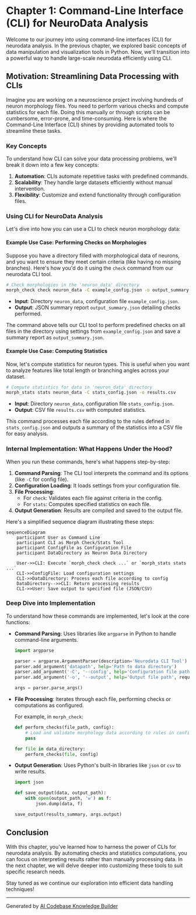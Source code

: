 # Chapter 1: Command-Line Interface (CLI) for NeuroData Analysis

Welcome to our journey into using command-line interfaces (CLI) for neurodata analysis. In the previous chapter, we explored basic concepts of data manipulation and visualization tools in Python. Now, we'll transition into a powerful way to handle large-scale neurodata efficiently using CLI.

## Motivation: Streamlining Data Processing with CLIs

Imagine you are working on a neuroscience project involving hundreds of neuron morphology files. You need to perform various checks and compute statistics for each file. Doing this manually or through scripts can be cumbersome, error-prone, and time-consuming. Here is where the Command-Line Interface (CLI) shines by providing automated tools to streamline these tasks.

### Key Concepts

To understand how CLI can solve your data processing problems, we'll break it down into a few key concepts:

1. **Automation**: CLIs automate repetitive tasks with predefined commands.
2. **Scalability**: They handle large datasets efficiently without manual intervention.
3. **Flexibility**: Customize and extend functionality through configuration files.

### Using CLI for NeuroData Analysis

Let's dive into how you can use a CLI to check neuron morphology data:

#### Example Use Case: Performing Checks on Morphologies

Suppose you have a directory filled with morphological data of neurons, and you want to ensure they meet certain criteria (like having no missing branches). Here's how you'd do it using the `check` command from our neurodata CLI tool.

```bash
# Check morphologies in the 'neuron_data' directory
morph_check check neuron_data -C example_config.json -o output_summary.json
```

- **Input**: Directory `neuron_data`, configuration file `example_config.json`.
- **Output**: JSON summary report `output_summary.json` detailing checks performed.

The command above tells our CLI tool to perform predefined checks on all files in the directory using settings from `example_config.json` and save a summary report as `output_summary.json`.

#### Example Use Case: Computing Statistics

Now, let's compute statistics for neuron types. This is useful when you want to analyze features like total length or branching angles across your dataset.

```bash
# Compute statistics for data in 'neuron_data' directory
morph_stats stats neuron_data -C stats_config.json -o results.csv
```

- **Input**: Directory `neuron_data`, configuration file `stats_config.json`.
- **Output**: CSV file `results.csv` with computed statistics.

This command processes each file according to the rules defined in `stats_config.json` and outputs a summary of the statistics into a CSV file for easy analysis.

### Internal Implementation: What Happens Under the Hood?

When you run these commands, here's what happens step-by-step:

1. **Command Parsing**: The CLI tool interprets the command and its options (like `-C` for config file).
2. **Configuration Loading**: It loads settings from your configuration file.
3. **File Processing**:
   - For `check`: Validates each file against criteria in the config.
   - For `stats`: Computes specified statistics on each file.
4. **Output Generation**: Results are compiled and saved to the output file.

Here's a simplified sequence diagram illustrating these steps:

```mermaid
sequenceDiagram
    participant User as Command Line
    participant CLI as Morph Check/Stats Tool
    participant ConfigFile as Configuration File
    participant DataDirectory as Neuron Data Directory

    User->>CLI: Execute `morph_check check ...` or `morph_stats stats ...`
    CLI->>ConfigFile: Load configuration settings
    CLI->>DataDirectory: Process each file according to config
    DataDirectory-->>CLI: Return processing results
    CLI->>User: Save output to specified file (JSON/CSV)
```

### Deep Dive into Implementation

To understand how these commands are implemented, let's look at the core functions:

- **Command Parsing**: Uses libraries like `argparse` in Python to handle command-line arguments.
  ```python
  import argparse

  parser = argparse.ArgumentParser(description='Neurodata CLI Tool')
  parser.add_argument('datapath', help='Path to data directory')
  parser.add_argument('-C', '--config', help='Configuration file path', required=True)
  parser.add_argument('-o', '--output', help='Output file path', required=True)

  args = parser.parse_args()
  ```

- **File Processing**: Iterates through each file, performing checks or computations as configured.
  
  For example, in `morph_check`:
  ```python
  def perform_checks(file_path, config):
      # Load and validate morphology data according to rules in config
      pass

  for file in data_directory:
      perform_checks(file, config)
  ```

- **Output Generation**: Uses Python's built-in libraries like `json` or `csv` to write results.
  
  ```python
  import json

  def save_output(data, output_path):
      with open(output_path, 'w') as f:
          json.dump(data, f)

  save_output(results_summary, args.output)
  ```

## Conclusion

With this chapter, you've learned how to harness the power of CLIs for neurodata analysis. By automating checks and statistics computations, you can focus on interpreting results rather than manually processing data. In the next chapter, we will delve deeper into customizing these tools to suit specific research needs.

Stay tuned as we continue our exploration into efficient data handling techniques!

---

Generated by [AI Codebase Knowledge Builder](https://github.com/The-Pocket/Tutorial-Codebase-Knowledge)